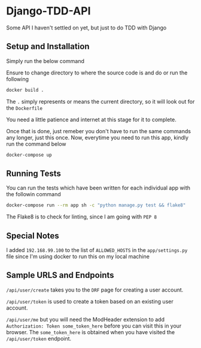 # Django-TDD-API
Some API I haven't settled on yet, but just to do TDD with Django

## Setup and Installation
Simply run the below command

Ensure to change directory to where the source code is and do or run the following

```bash
docker build .
```
The `.` simply represents or means the current directory, so it will look out for the `Dockerfile`

You need a little patience and internet at this stage for it to complete.

Once that is done, just remeber you don't have to run the same commands any longer, just this once. Now, everytime you need to run this app, kindly run the command below

```bash
docker-compose up
```

## Running Tests
You can run the tests which have been written for each individual app with the followin command

```bash
docker-compose run --rm app sh -c "python manage.py test && flake8"
```

The Flake8 is to check for linting, since I am going with `PEP 8`

## Special Notes
I added `192.168.99.100` to the list of `ALLOWED_HOSTS` in the `app/settings.py` file since I'm using docker to run this on my local machine

## Sample URLS and Endpoints

`/api/user/create` takes you to the `DRF` page for creating a user account.

`/api/user/token` is used to create a token based on an existing user account.

`/api/user/me` but you will need the ModHeader extension to add `Authorization: Token some_token_here` before you can visit this in your browser. The `some_token_here` is obtained when you have visited the `/api/user/token` endpoint.
